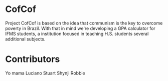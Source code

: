 # CofCof
Project CofCof is based on the idea that communism is the key to overcome poverty in Brazil. With that in mind we're developing a GPA calculator for IFMS students, a institution focused in teaching H.S. students several additional subjects.

# Contributors
Yo mama
Luciano Stuart 
Shynji Robbie
